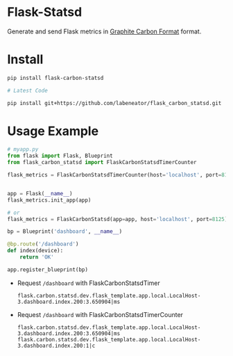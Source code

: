 # Flask-Statsd

Generate and send Flask metrics in [Graphite Carbon Format](http://graphite.wikidot.com/carbon) format.


# Install
```bash
pip install flask-carbon-statsd

# Latest Code

pip install git+https://github.com/labeneator/flask_carbon_statsd.git
```


# Usage Example
```python
# myapp.py
from flask import Flask, Blueprint
from flask_carbon_statsd import FlaskCarbonStatsdTimerCounter

flask_metrics = FlaskCarbonStatsdTimerCounter(host='localhost', port=8125)


app = Flask(__name__)
flask_metrics.init_app(app)

# or
flask_metrics = FlaskCarbonStatsd(app=app, host='localhost', port=8125)

bp = Blueprint('dashboard', __name__)

@bp.route('/dashboard')
def index(device):
    return 'OK'

app.register_blueprint(bp)
```

* Request `/dashboard` with  FlaskCarbonStatsdTimer

    ```
    flask.carbon.statsd.dev.flask_template.app.local.LocalHost-3.dashboard.index.200:3.650904|ms
    ```

* Request `/dashboard` with  FlaskCarbonStatsdTimerCounter

    ```
    flask.carbon.statsd.dev.flask_template.app.local.LocalHost-3.dashboard.index.200:3.650904|ms
    flask.carbon.statsd.dev.flask_template.app.local.LocalHost-3.dashboard.index.200:1|c
    ```
